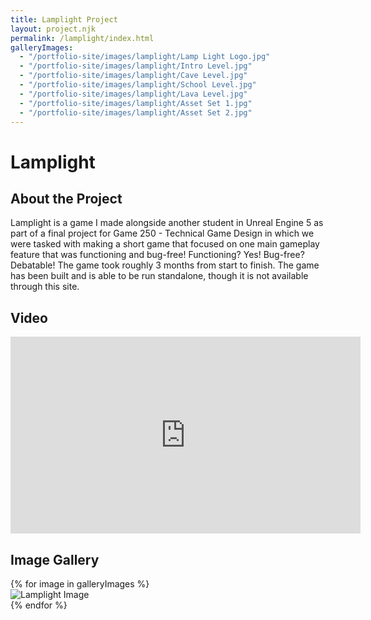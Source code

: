 ```yaml
---
title: Lamplight Project
layout: project.njk
permalink: /lamplight/index.html
galleryImages:
  - "/portfolio-site/images/lamplight/Lamp Light Logo.jpg"
  - "/portfolio-site/images/lamplight/Intro Level.jpg"
  - "/portfolio-site/images/lamplight/Cave Level.jpg"
  - "/portfolio-site/images/lamplight/School Level.jpg"
  - "/portfolio-site/images/lamplight/Lava Level.jpg"
  - "/portfolio-site/images/lamplight/Asset Set 1.jpg"
  - "/portfolio-site/images/lamplight/Asset Set 2.jpg"
---
```


# Lamplight

## About the Project

Lamplight is a game I made alongside another student in Unreal Engine 5 as part of a final project for Game 250 - Technical Game Design in which we were tasked with making a short game that focused on one main gameplay feature that was functioning and bug-free! Functioning? Yes! Bug-free? Debatable! The game took roughly 3 months from start to finish. The game has been built and is able to be run standalone, though it is not available through this site.

## Video

<div class="video-container">
  <iframe width="560" height="315" src="https://www.youtube.com/embed/JmSoUX08f0s" frameborder="0" allowfullscreen></iframe>
</div>

## Image Gallery

<div class="gallery">
  {% for image in galleryImages %}
  <div class="gallery-item">
    <img src="{{ image }}" alt="Lamplight Image">
  </div>
  {% endfor %}
</div>
